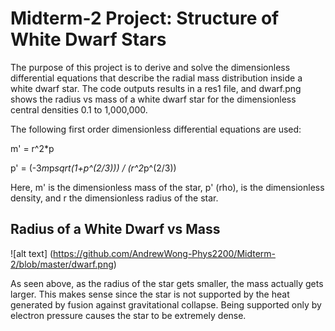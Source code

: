 Midterm-2 Project: Structure of White Dwarf Stars
=========

The purpose of this project is to derive and solve the dimensionless differential equations that describe the radial 
mass distribution inside a white dwarf star. The code outputs results in a res1 file, and dwarf.png shows the radius 
vs mass of a white dwarf star for the dimensionless central densities 0.1 to 1,000,000.

The following first order dimensionless differential equations are used:

m' = r^2*p

p' = (-3*m*p*sqrt(1+p^(2/3))) / (r^2*p^(2/3))

Here, m' is the dimensionless mass of the star, p' (rho), is the dimensionless density, and r the dimensionless radius of the star.

 

Radius of a White Dwarf vs Mass
---------

![alt text] (https://github.com/AndrewWong-Phys2200/Midterm-2/blob/master/dwarf.png)

As seen above, as the radius of the star gets smaller, the mass actually gets larger. This makes sense since 
the star is not supported by the heat generated by fusion against gravitational collapse. Being supported only by electron pressure causes the star to be extremely dense.
